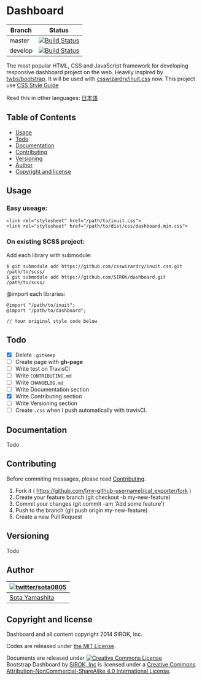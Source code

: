 Dashboard
==========

| Branch        | Status        |
| ------------- | ------------- |
| master        | [![Build Status](https://travis-ci.org/SIROK/dashboard.svg?branch=master)](https://travis-ci.org/SIROK/dashboard)  |
| develop       | [![Build Status](https://travis-ci.org/SIROK/dashboard.svg?branch=develop)](https://travis-ci.org/SIROK/dashboard) |

The most popular HTML, CSS and JavaScript framework for developing responsive dashboard project on the web. Heavily inspired by [twbs/bootstrap](https://github.com/twbs/bootstrap). It will be used with  [csswizardry/inuit.css](https://github.com/csswizardry/inuit.css/) now. This project use [CSS Style Guide](http://cssguidelin.es/)

Read this in other languages: [日本語](README.ja.md)

## Table of Contents

- [Usage](#usage)
- [Todo](#todo)
- [Documentation](#documentation)
- [Contributing](#contributing)
- [Versioning](#versioning)
- [Author](#author)
- [Copyright and license](#copyright-and-license)

## Usage

### Easy useage:

    <link rel="stylesheet" href="/path/to/inuit.css">
    <link rel="stylesheet" href="/path/to/dist/css/dashboard.min.css">

### On existing SCSS project:

Add each library with submodule:

    $ git submodule add https://github.com/csswizardry/inuit.css.git /path/to/scss/
    $ git submodule add https://github.com/SIROK/dashboard.git /path/to/scss/

@import each libraries:

    @import "/path/to/inuit";
    @import "/path/to/dashboard";

    // Your original style code below


## Todo

- [x] Delete `.gitkeep`
- [ ] Create page with **gh-page**
- [ ] Write test on TravisCI
- [ ] Write `CONTRIBUTING.md`
- [ ] Write `CHANGELOG.md`
- [ ] Write Documentation section
- [x] Write Contributing section
- [ ] Write Versioning section
- [ ] Create `.css` when I push automatically with travisCI.

## Documentation

Todo

## Contributing

Before commiting messages, please read [Contributing](CONTRIBUTING.md).

1. Fork it ( https://github.com/[my-github-username]/cal_exporter/fork )
2. Create your feature branch (git checkout -b my-new-feature)
3. Commit your changes (git commit -am 'Add some feature')
4. Push to the branch (git push origin my-new-feature)
5. Create a new Pull Request

## Versioning

Todo

## Author

| [![twitter/sota0805](http://2.gravatar.com/avatar/1819ffcc36875ddbf8df81532d832a2b?s=70)](http://twitter.com/sota0805 "Follow @sota0805 on Twitter") |
|---|
| [Sota Yamashita](http://sota0805.github.io/) |

## Copyright and license

Dashboard and all content copyright 2014 SIROK, Inc.

Codes are released under [the MIT License](License).

Documents are released under <a rel="license" href="http://creativecommons.org/licenses/by-nc-sa/4.0/"><img alt="Creative Commons License" style="border-width:0" src="https://i.creativecommons.org/l/by-nc-sa/4.0/88x31.png" /></a><br /><span xmlns:dct="http://purl.org/dc/terms/" property="dct:title">Bootstrap Dashboard</span> by <a xmlns:cc="http://creativecommons.org/ns#" href="https://github.com/SIROK/bootstrap-dashboard" property="cc:attributionName" rel="cc:attributionURL">SIROK, Inc</a> is licensed under a <a rel="license" href="http://creativecommons.org/licenses/by-nc-sa/4.0/">Creative Commons Attribution-NonCommercial-ShareAlike 4.0 International License</a>.
